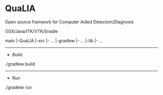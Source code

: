 QuaLIA
======

Open source framwork for Computer Aided Detection/Diagnosis

OSX/Java/ITK/VTK/Gradle


main
|-QuaLIA
  |-src
    |- ...
  |-gradlew
  |- ...
|-lib
  |- ...


______________________

* Build

./gradlew build


______________________

* Run

./gradelw run
